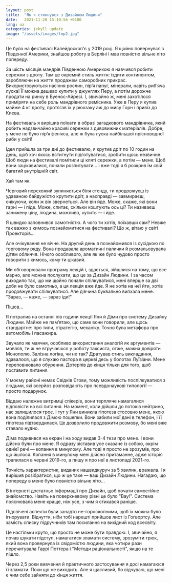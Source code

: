 ```yaml
---
layout: post
title:  "Як я стикнувся з Дизайном Людини"
date:   2021-11-20 15:10:56 +0100
lang: ua
categories: jekyll update
image: "/assets/images/tmp2.jpg"
---
```

Це було на фестивалі Калейдоскоп'є у 2019 році. Я щойно повернувся з Південної Америки, знайшов роботу в Берліні і мав повністю вільне літо попереду.
<!-- more -->
За шість місяців мандрів Південною Америкою я навчився робити сережки з дроту. Там це окремий стиль життя: їздити континентом, заробляючи на життя продажем саморобних прикрас. Використовуються насіння рослин, пір’я папуг, мінерали, навіть риб’яча луска! Її можна дешево купити у джунглях Перу, а потім дорожче продати на ринку в Буенос-Айресі. І, звичайно ж, мені захотілося приміряти на себе роль мандрівного ремісника. Уже в Перу я купив майже 4 кг дроту, протягав їх у рюкзаку аж до мису Горн і привіз до Києва.

На фестиваль я вирішив поїхати в образі загадкового мандрівника, який робить надзвичайно красиві сережки з дивовижних матеріалів. Добре, у мене не було пір’я фенікса, але ж була луска найбільшої прісноводної риби у світі!

Ідея прийшла за три дні до фестивалю, я крутив дріт по 10 годин на день, щоб хоч якось встигнути підготуватися, зробити щось незвичне. Щоб люди на фестивалі помітили ці кляті сережки, а потім — мене. Щоб вони зацікавилися, почали розпитувати… і вже тоді я б розкрив їм свій багатий внутрішній світ.

Хай там як.

Черговий перехожий зупиняється біля стенду, ти продовжуєш із удаваною байдужістю крутити дріт, а насправді — завмираєш, очікуючи, коли ж він звернеться. Але він йде. Може, скаже, які вони гарні — і піде. Може, спитає, скільки коштують ось ці? Ти називаєш занижену ціну, людина, можливо, купить — і йде.

Я швидко заповнився самотністю. А чого ти хотів, поїхавши сам? Невже так важко з кимось познайомитися на фестивалі? Що ж, вітаю у світі Проекторів...

Але очікування не вічне. На другий день я познайомився із сусідкою по торговому ряду. Вона продавала ароматичні палички й розмальовувала дітям обличчя. Нічого особливого, але як же було чудово просто говорити з кимось, кому ти цікавий.

Ми обговорювали програму лекцій і, здається, зійшлися на тому, що все марно, але можна послухати, що це за Дизайн Людини. І за часом виходило так, що ми щойно почали спілкуватися, мені вперше за дві доби не було самотньо, а ця лекція вже йде. Я не хотів на неї йти, хотів продовжувати спілкуватися. Але дівчина буквально випхала мене. "Зараз, — каже, — зараз іди!"

Пішов...

Я потрапив на останні пів години лекції Яни й Діми про систему Дизайну Людини. Майже не пам’ятаю, що саме вони говорили, але щось стандартне: про типи, стратегію, механіку. Точно була метафора про автомобіль і пасажира.

Звучало як маячня, особливо використання аналогій як аргументів — мовляв, ти ж не втручаєшся у роботу таксиста, отже, можна довіряти Монополю. Залізна логіка, чи не так? Дратував стиль викладання, здавалося, що я слухаю пастора в церкві десь у болотах Луїзіани. Мене переповнювало обурення. Дотерпів до кінця тільки для того, щоб поставити питання.

У моєму районі немає Свідків Єгови, тому можливість поспілкуватися з людьми, які всерйоз розповідають про псевдонаукові типології — просто подарунок.

Віддаю належне витримці спікерів, вони терпляче намагалися відповісти на всі питання. На момент, коли дійшли до потоків нейтрино, нас залишилося троє. І тут у Яни виникла гіпотеза стосовно мене, якою вона поділилася з Дімою пошепки. Вони забили мої дані в телефон, і її гіпотеза підтвердилася. Це дозволило продовжити розмову, бо мені вже ставало нудно.

Діма подивився на екран і на ходу видав 3-4 тези про мене. І вони дійсно були про мене. Я одразу зіставив усе сказане із собою, окрім однієї речі — копання в минулому. Але тоді я просто не зрозумів, про що йшлося. Копання в минулому мені дійсно притаманне, адже історія трапилася в червні 2019-го, а пишу я про неї в листопаді 2021-го.

Точність характеристик, виданих нашвидкуруч за 5 хвилин, вражала. І я вирішив розібратися, що ж це таке — ваш Дизайн Людини. Нагадаю, що попереду в мене було повністю вільне літо...

В інтернеті достатньо інформації про Дизайн, щоб почати самостійне знайомство. Навіть на поверхневому рівні це було "Вау!". Система пояснювала мене краще, ніж усе, з чим я стикався раніше.

Підсвічені аспекти були занадто не-гороскопними, щоб їх можна було ігнорувати. Відчуття, ніби тобі нарешті прийшов лист із Гоґвортсу. Але замість списку підручників там посилання на вихідний код всесвіту.

Це настільки круто, що просто не може бути правдою. І, звичайно, я почав шукати підступ, намагатися зламати систему, зрозуміти трюк, який вона провернула із свідомістю людини, яка чотири рази перечитувала Гаррі Поттера і "Методи раціональності", якщо на те пішло.

Через 2,5 роки вивчення й практичного застосування я досі намагаюся її зламати. Поки що не виходить. Але я щасливий, бо відчуваю, що мені є чим себе зайняти до кінця життя.
